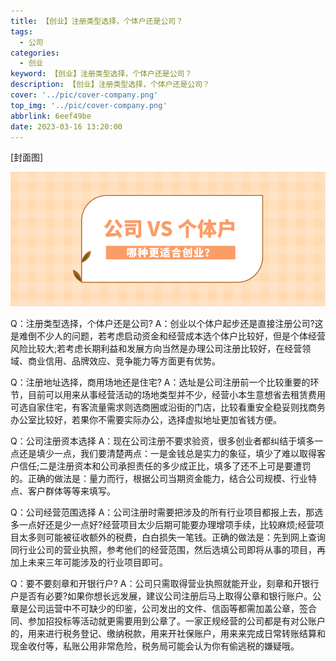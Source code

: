 ```yaml
---
title: 【创业】注册类型选择，个体户还是公司？
tags:
  - 公司
categories:
  - 创业
keyword: 【创业】注册类型选择，个体户还是公司？
description: 【创业】注册类型选择，个体户还是公司？
cover: '../pic/cover-company.png'
top_img: '../pic/cover-company.png'
abbrlink: 6eef49be
date: 2023-03-16 13:20:00
---
```


[封面图]

![封面图](../pic/cover-company.png)

Q：注册类型选择，个体户还是公司?
A：创业以个体户起步还是直接注册公司?这是难倒不少人的问题，若考虑启动资金和经营成本选个体户比较好，但是个体经营风险比较大;若考虑长期利益和发展方向当然是办理公司注册比较好，在经营领域、商业信用、品牌效应、竞争能力等方面更有优势。

Q：注册地址选择，商用场地还是住宅?
A：选址是公司注册前一个比较重要的环节，目前可以用来从事经营活动的场地类型并不少，经营小本生意想省去租赁费用可选自家住宅，有客流量需求则选商圈或沿街的门店，比较看重安全稳妥则找商务办公室比较好，若果你不需要实际办公，选择虚拟地址更加省钱方便。

Q：公司注册资本选择
A：现在公司注册不要求验资，很多创业者都纠结于填多一点还是填少一点，我们要清楚两点：一是金钱总是实力的象征，填少了难以取得客户信任;二是注册资本和公司承担责任的多少成正比，填多了还不上可是要遭罚的。正确的做法是：量力而行，根据公司当期资金能力，结合公司规模、行业特点、客户群体等等来填写。

Q：公司经营范围选择
A：公司注册时需要把涉及的所有行业项目都报上去，那选多一点好还是少一点好?经营项目太少后期可能要办理增项手续，比较麻烦;经营项目太多则可能被征收额外的税费，白白损失一笔钱。正确的做法是：先到网上查询同行业公司的营业执照，参考他们的经营范围，然后选填公司即将从事的项目，再加上未来三年可能涉及的行业项目即可。

Q：要不要刻章和开银行户?
A：公司只需取得营业执照就能开业，刻章和开银行户是否有必要?如果你想长远发展，建议公司注册后马上取得公章和银行账户。公章是公司运营中不可缺少的印鉴，公司发出的文件、信函等都需加盖公章，签合同、参加招投标等活动就更需要用到公章了。一家正规经营的公司都是有对公账户的，用来进行税务登记、缴纳税款，用来开社保账户，用来来完成日常转账结算和现金收付等，私账公用非常危险，税务局可能会认为你有偷逃税的嫌疑哦。
